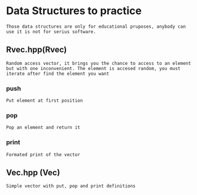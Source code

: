# Data Structures to practice

``Those data structures are only for educational pruposes, anybody can use it
is not for serius software.``

## Rvec.hpp(Rvec)
``Random access vector, it brings you the chance to access to an element but
with one inconvenient. The element is accesed random, you must iterate after
find the element you want``

### push
``Put element at first position``
### pop
``Pop an element and return it``
### print
``Formated print of the vector``


## Vec.hpp (Vec)

``
Simple vector with put, pop and print definitions
``

